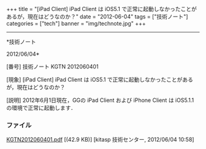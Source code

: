 ﻿+++
title = "[iPad Client] iPad Client は iOS5.1 で正常に起動しなかったことがあるが，現在はどうなのか？"
date = "2012-06-04"
tags = ["技術ノート"]
categories = ["tech"]
banner = "img/technote.jpg"
+++

-----------------------------------------------------------------------------------------------------------------------------

*技術ノート

2012/06/04*


[番号]
技術ノート KGTN 2012060401

[現象]
[iPad Client] iPad Client は iOS5.1
で正常に起動しなかったことがあるが，現在はどうなのか？

[説明]
2012年6月1日現在，GGの iPad Client および iPhone Client は iOS5.1.1
の環境で正常に起動します．


### ファイル

 
 


[KGTN2012060401.pdf](http://techreport.kitasp.net/attachments/download/900/KGTN2012060401.pdf)
 [(42.9 KB)] [kitasp 技術センター, 2012/06/04
10:58]


 


 

